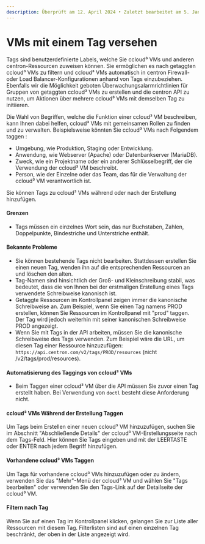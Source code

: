 ```yaml
---
description: Überprüft am 12. April 2024 • Zuletzt bearbeitet am 5. Januar 2025
---
```


# VMs mit einem Tag versehen

Tags sind benutzerdefinierte Labels, welche Sie ccloud³ VMs und anderen centron-Ressourcen zuweisen können. Sie ermöglichen es nach getaggten ccloud³ VMs zu filtern und ccloud³ VMs automatisch in centron Firewall- oder Load Balancer-Konfigurationen anhand von Tags einzubeziehen. Ebenfalls wir die Möglichkeit geboten Überwachungsalarmrichtlinien für Gruppen von getaggten ccloud³ VMs zu erstellen und die centron API zu nutzen, um Aktionen über mehrere ccloud³ VMs mit demselben Tag zu initiieren.

Die Wahl von Begriffen, welche die Funktion einer ccloud³ VM beschreiben, kann Ihnen dabei helfen, ccloud³ VMs mit gemeinsamen Rollen zu finden und zu verwalten. Beispielsweise könnten Sie ccloud³ VMs nach Folgendem taggen :

* Umgebung, wie Produktion, Staging oder Entwicklung.
* Anwendung, wie Webserver (Apache) oder Datenbankserver (MariaDB).
* Zweck, wie ein Projektname oder ein anderer Schlüsselbegriff, der die Verwendung der ccloud³ VM beschreibt.
* Person, wie der Einzelne oder das Team, das für die Verwaltung der ccloud³ VM verantwortlich ist.

Sie können Tags zu ccloud³ VMs während oder nach der Erstellung hinzufügen.

#### Grenzen

* Tags müssen ein einzelnes Wort sein, das nur Buchstaben, Zahlen, Doppelpunkte, Bindestriche und Unterstriche enthält.

#### Bekannte Probleme

* Sie können bestehende Tags nicht bearbeiten. Stattdessen erstellen Sie einen neuen Tag, wenden ihn auf die entsprechenden Ressourcen an und löschen den alten.
* Tag-Namen sind hinsichtlich der Groß- und Kleinschreibung stabil, was bedeutet, dass die von Ihnen bei der erstmaligen Erstellung eines Tags verwendete Schreibweise kanonisch ist.
* Getaggte Ressourcen im Kontrollpanel zeigen immer die kanonische Schreibweise an. Zum Beispiel, wenn Sie einen Tag namens PROD erstellen, können Sie Ressourcen im Kontrollpanel mit "prod" taggen. Der Tag wird jedoch weiterhin mit seiner kanonischen Schreibweise PROD angezeigt.
* Wenn Sie mit Tags in der API arbeiten, müssen Sie die kanonische Schreibweise des Tags verwenden. Zum Beispiel wäre die URL, um diesen Tag einer Ressource hinzuzufügen: `https://api.centron.com/v2/tags/PROD/resources` (nicht /v2/tags/prod/resources).

#### Automatisierung des Taggings von ccloud³ VMs

* Beim Taggen einer ccloud³ VM über die API müssen Sie zuvor einen Tag erstellt haben. Bei Verwendung von `doctl` besteht diese Anforderung nicht.

#### ccloud³ VMs Während der Erstellung Taggen

Um Tags beim Erstellen einer neuen ccloud³ VM hinzuzufügen, suchen Sie im Abschnitt "Abschließende Details" der ccloud³ VM-Erstellungsseite nach dem Tags-Feld. Hier können Sie Tags eingeben und mit der LEERTASTE oder ENTER nach jedem Begriff hinzufügen.

#### Vorhandene ccloud³ VMs Taggen

Um Tags für vorhandene ccloud³ VMs hinzuzufügen oder zu ändern, verwenden Sie das "Mehr"-Menü der ccloud³ VM und wählen Sie "Tags bearbeiten" oder verwenden Sie den Tags-Link auf der Detailseite der ccloud³ VM.

#### Filtern nach Tag

Wenn Sie auf einen Tag im Kontrollpanel klicken, gelangen Sie zur Liste aller Ressourcen mit diesem Tag. Filterlisten sind auf einen einzelnen Tag beschränkt, der oben in der Liste angezeigt wird.
